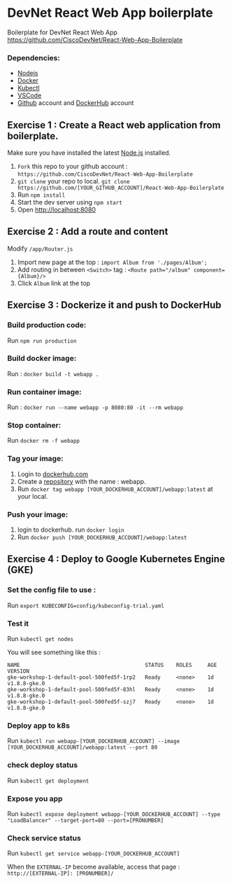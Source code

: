# DevNet React Web App boilerplate

Boilerplate for DevNet React Web App
https://github.com/CiscoDevNet/React-Web-App-Boilerplate

### Dependencies:
* [Nodejs](https://nodejs.org/en/)
* [Docker](https://www.docker.com/get-docker)
* [Kubectl](https://kubernetes.io/docs/tasks/tools/install-kubectl/)
* [VSCode](https://code.visualstudio.com/)
* [Github](https://github.com/) account and [DockerHub](https://hub.docker.com/) account



## Exercise 1 : Create a React web application from boilerplate. 

Make sure you have installed the latest [Node.js](https://nodejs.org/en/) installed.

1. `Fork` this repo to your github account : `https://github.com/CiscoDevNet/React-Web-App-Boilerplate`
1. `git clone` your repo to local. `git clone https://github.com/[YOUR_GITHUB_ACCOUNT]/React-Web-App-Boilerplate`
2. Run `npm install`
3. Start the dev server using `npm start`
3. Open [http://localhost:8080](http://localhost:8080)


## Exercise 2 : Add a route and content 

Modify `/app/Router.js`

1. Import new page at the top : `import Album from './pages/Album';`
2. Add routing in between `<Switch>` tag : `<Route path="/album" component={Album}/>`
3. Click `Album` link at the top



## Exercise 3 : Dockerize it and push to DockerHub 

### Build production code:

Run `npm run production`

### Build docker image:

Run : `docker build -t webapp .`

### Run container image:

Run : `docker run --name webapp -p 8080:80 -it --rm webapp`  

### Stop container: 

Run `docker rm -f webapp`

### Tag your image:

1. Login to [dockerhub.com](https://hub.docker.com/)
2. Create a [repository](https://hub.docker.com/add/repository/) with the name : webapp.
3. Run `docker tag webapp [YOUR_DOCKERHUB_ACCOUNT]/webapp:latest` at your local.


### Push your image:
1. login to dockerhub. run `docker login`
2. Run `docker push [YOUR_DOCKERHUB_ACCOUNT]/webapp:latest`


## Exercise 4 : Deploy to Google Kubernetes Engine (GKE)


### Set the config file to use :
Run `export KUBECONFIG=config/kubeconfig-trial.yaml`


### Test it 
Run `kubectl get nodes`

You will see something like this :
```
NAME                                        STATUS    ROLES     AGE       VERSION
gke-workshop-1-default-pool-500fed5f-1rp2   Ready     <none>    1d        v1.8.8-gke.0
gke-workshop-1-default-pool-500fed5f-83hl   Ready     <none>    1d        v1.8.8-gke.0
gke-workshop-1-default-pool-500fed5f-szj7   Ready     <none>    1d        v1.8.8-gke.0
```

### Deploy app to k8s

Run `kubectl run webapp-[YOUR_DOCKERHUB_ACCOUNT] --image [YOUR_DOCKERHUB_ACCOUNT]/webapp:latest --port 80`

### check deploy status

Run `kubectl get deployment`

### Expose you app

Run `kubectl expose deployment webapp-[YOUR_DOCKERHUB_ACCOUNT] --type "LoadBalancer" --target-port=80 --port=[PRONUMBER]`

### Check service status

Run `kubectl get service webapp-[YOUR_DOCKERHUB_ACCOUNT]`

When the `EXTERNAL-IP` become available, access that page : `http://[EXTERNAL-IP]: [PRONUMBER]/`
